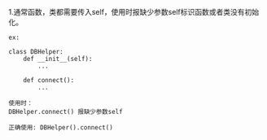 
1.通常函数，类都需要传入self，使用时报缺少参数self标识函数或者类没有初始化。

```
ex:

class DBHelper:
    def __init__(self):
        ...
    
    def connect():
        ...
        
使用时：
DBHelper.connect() 报缺少参数self

正确使用: DBHelper().connect()
```
